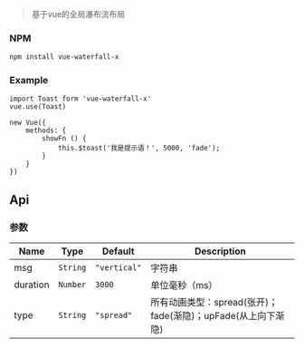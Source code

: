 > 基于vue的全局瀑布流布局

### NPM

``` bash
npm install vue-waterfall-x
```
### Example

```
import Toast form 'vue-waterfall-x'
vue.use(Toast)

new Vue({
    methods: {
        showFn () {
            this.$toast('我是提示语！', 5000, 'fade');
        }
    }
})

```
## Api
### 参数
| Name                 | Type      | Default      | Description                                                        |
|----------------------|-----------|--------------|--------------------------------------------------------------------|
| msg                  | `String`  | `"vertical"` | 字符串         |
| duration             | `Number`  | `3000`       | 单位毫秒（ms）  |
| type                 | `String`  | `"spread"`   | 所有动画类型：spread(张开)；fade(渐隐)；upFade(从上向下渐隐)             |


